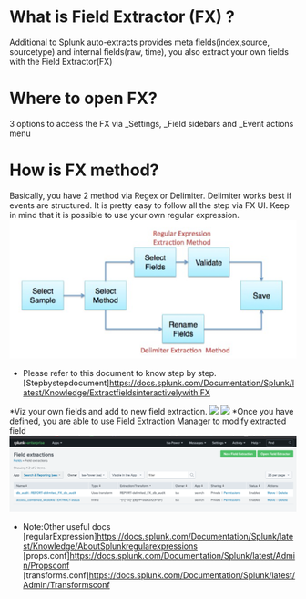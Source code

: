 # What is Field Extractor (FX) ?
Additional to Splunk auto-extracts provides meta fields(index,source, sourcetype) and internal fields(raw, time), you also extract your own fields with the Field Extractor(FX)

# Where to open FX?
3 options to access the FX via _Settings, _Field sidebars and _Event actions menu

# How is FX method?
Basically, you have 2 method via Regex or Delimiter. Delimiter works best if events are structured. It is pretty easy to follow all the step via FX UI. Keep in mind that it is possible to use your own regular expression.
![](image./flow.png)

* Please refer to this document to know step by step.
[Stepbystepdocument]<https://docs.splunk.com/Documentation/Splunk/latest/Knowledge/ExtractfieldsinteractivelywithIFX>

*Viz your own fields and add to new field extraction. 
![](newFieldExtractrion.png)
![](newExtractedField.png)
*Once you have defined, you are able to use Field Extraction Manager to modify extracted field
![](image./FXManager.png)

* Note:Other useful docs
[regularExpression]<https://docs.splunk.com/Documentation/Splunk/latest/Knowledge/AboutSplunkregularexpressions>
[props.conf]<https://docs.splunk.com/Documentation/Splunk/latest/Admin/Propsconf>
[transforms.conf]<https://docs.splunk.com/Documentation/Splunk/latest/Admin/Transformsconf>
